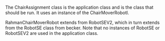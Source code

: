 The ChairAssignment class is the application class and is the class that should be run. It uses an instance of the ChairMoverRobotl.

RahmanChairMoverRobot extends from RobotSEV2, which in turn extends from the RobotSE class from becker. Note that no instances of RobotSE or RobotSEV2 are used in the application class.
